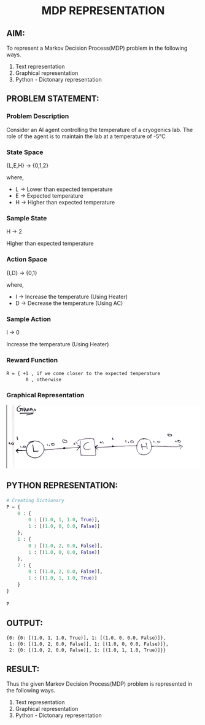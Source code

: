 # <p align="center"> MDP REPRESENTATION </p>

## AIM:
To represent a Markov Decision Process(MDP) problem in the following ways.
1. Text representation
2. Graphical representation
3. Python - Dictonary representation

## PROBLEM STATEMENT:

### Problem Description
Consider an AI agent controlling the temperature of a cryogenics lab. The role of the agent is to maintain the lab at a temperature of -5°C

### State Space
{L,E,H} -> {0,1,2}

where,
  - L -> Lower than expected temperature
  - E -> Expected temperature
  - H -> Higher than expected temperature

### Sample State
H -> 2

Higher than expected temperature

### Action Space
{I,D} -> {0,1}

where,
  - I -> Increase the temperature (Using Heater)
  - D -> Decrease the temperature (Using AC)

### Sample Action
I -> 0

Increase the temperature (Using Heater)

### Reward Function
```
R = { +1 , if we come closer to the expected temperature
       0 , otherwise
```
### Graphical Representation
![output](ss1.png)


## PYTHON REPRESENTATION:
```py
# Creating Dictionary
P = {
    0 : {
        0 : [(1.0, 1, 1.0, True)],
        1 : [(1.0, 0, 0.0, False)]
    },
    1 : {
        0 : [(1.0, 2, 0.0, False)],
        1 : [(1.0, 0, 0.0, False)]
    },
    2 : {
        0 : [(1.0, 2, 0.0, False)],
        1 : [(1.0, 1, 1.0, True)]
    }
}

P
```

## OUTPUT:
```
{0: {0: [(1.0, 1, 1.0, True)], 1: [(1.0, 0, 0.0, False)]},
 1: {0: [(1.0, 2, 0.0, False)], 1: [(1.0, 0, 0.0, False)]},
 2: {0: [(1.0, 2, 0.0, False)], 1: [(1.0, 1, 1.0, True)]}}
```

## RESULT:
Thus the given Markov Decision Process(MDP) problem is represented in the following ways.
1. Text representation
2. Graphical representation
3. Python - Dictonary representation
